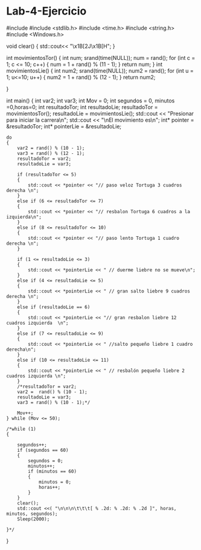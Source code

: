 # Lab-4-Ejercicio
#include <iostream>
#include <stdlib.h>
#include <time.h>
#include <string.h>
#include <Windows.h>

void clear()
{
    std::cout<< "\x1B[2J\x1B[H";
}

int movimientosTor()
{
    int num; 
    srand(time(NULL));
    num = rand(); 
    for (int c = 1; c <= 10; c++)
    {
        num = 1 + rand() % (11 - 1); 
    }
        return num; 
}
int movimientosLie()
{
    int num2; 
    srand(time(NULL)); 
    num2 = rand(); 
    for (int u = 1; u<=10; u++)
    {
        num2 = 1 + rand() % (12 - 1); 
    }
    return num2; 

}

int main()
{
    int var2; 
    int var3; 
    int Mov = 0; 
    int segundos = 0, minutos =0,horas=0;
    int resultadoTor;
    int resultadoLie; 
    resultadoTor = movimientosTor();
    resultadoLie = movimientosLie(); 
    std::cout << "Presionar para iniciar la carrera\n";
    std::cout << "\nEl movimiento es\n";
    int* pointer = &resultadoTor; 
    int* pointerLie = &resultadoLie; 

    do
    {
        var2 = rand() % (10 - 1);
        var3 = rand() % (12 - 1);
        resultadoTor = var2;
        resultadoLie = var3; 

        if (resultadoTor <= 5)
        {
            std::cout << *pointer << "// paso veloz Tortuga 3 cuadros derecha \n";
        }
        else if (6 <= resultadoTor <= 7)
        {
            std::cout << *pointer << "// resbalon Tortuga 6 cuadros a la izquierda\n";
        }
        else if (8 <= resultadoTor <= 10)
        {
            std::cout << *pointer << "// paso lento Tortuga 1 cuadro derecha \n";
        }

        if (1 <= resultadoLie <= 3)
        {
            std::cout << *pointerLie << " // duerme liebre no se mueve\n";
        }
        else if (4 <= resultadoLie <= 5)
        {
            std::cout << *pointerLie << " // gran salto liebre 9 cuadros derecha \n";
        }
        else if (resultadoLie == 6)
        {
            std::cout << *pointerLie << "// gran resbalon liebre 12 cuadros izquierda  \n";
        }
        else if (7 <= resultadoLie <= 9)
        {
            std::cout << *pointerLie << " //salto pequeño liebre 1 cuadro derecha\n";
        }
        else if (10 <= resultadoLie <= 11)
        {
            std::cout << *pointerLie << " // resbalón pequeño liebre 2 cuadros izquierda \n";
        }
        /*resultadoTor = var2; 
        var2 =  rand() % (10 - 1);
        resultadoLie = var3;
        var3 = rand() % (10 - 1);*/

        Mov++; 
    } while (Mov <= 50);
   
    /*while (1)
    {

        segundos++; 
        if (segundos == 60)
        {
            segundos = 0; 
            minutos++; 
            if (minutos == 60)
            {
                minutos = 0; 
                horas++;
            }
        } 
        clear();
        std::cout <<( "\n\n\n\t\t\t[ % .2d: % .2d: % .2d ]", horas,  minutos, segundos);
        Sleep(2000);

    }*/
}
